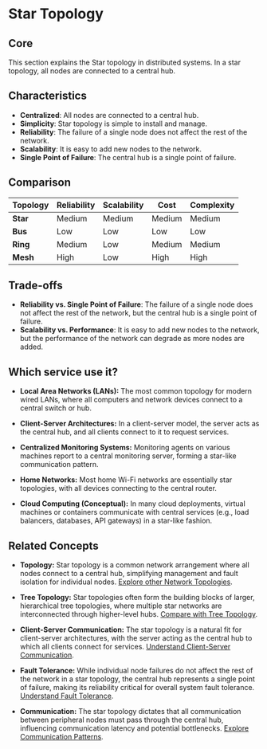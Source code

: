 # Star Topology

## Core

This section explains the Star topology in distributed systems. In a star topology, all nodes are connected to a central hub.

## Characteristics

- **Centralized**: All nodes are connected to a central hub.
- **Simplicity**: Star topology is simple to install and manage.
- **Reliability**: The failure of a single node does not affect the rest of the network.
- **Scalability**: It is easy to add new nodes to the network.
- **Single Point of Failure**: The central hub is a single point of failure.

## Comparison

| Topology | Reliability | Scalability | Cost | Complexity |
|---|---|---|---|---|
| **Star** | Medium | Medium | Medium | Medium |
| **Bus** | Low | Low | Low | Low |
| **Ring** | Medium | Low | Medium | Medium |
| **Mesh** | High | Low | High | High |

## Trade-offs

- **Reliability vs. Single Point of Failure**: The failure of a single node does not affect the rest of the network, but the central hub is a single point of failure.
- **Scalability vs. Performance**: It is easy to add new nodes to the network, but the performance of the network can degrade as more nodes are added.

## Which service use it?



-   **Local Area Networks (LANs):** The most common topology for modern wired LANs, where all computers and network devices connect to a central switch or hub.

-   **Client-Server Architectures:** In a client-server model, the server acts as the central hub, and all clients connect to it to request services.

-   **Centralized Monitoring Systems:** Monitoring agents on various machines report to a central monitoring server, forming a star-like communication pattern.

-   **Home Networks:** Most home Wi-Fi networks are essentially star topologies, with all devices connecting to the central router.

-   **Cloud Computing (Conceptual):** In many cloud deployments, virtual machines or containers communicate with central services (e.g., load balancers, databases, API gateways) in a star-like fashion.

## Related Concepts

-   **Topology:** Star topology is a common network arrangement where all nodes connect to a central hub, simplifying management and fault isolation for individual nodes. [Explore other Network Topologies](../README.md).

-   **Tree Topology:** Star topologies often form the building blocks of larger, hierarchical tree topologies, where multiple star networks are interconnected through higher-level hubs. [Compare with Tree Topology](../tree/README.md).

-   **Client-Server Communication:** The star topology is a natural fit for client-server architectures, with the server acting as the central hub to which all clients connect for services. [Understand Client-Server Communication](../../communication/client-server/README.md).

-   **Fault Tolerance:** While individual node failures do not affect the rest of the network in a star topology, the central hub represents a single point of failure, making its reliability critical for overall system fault tolerance. [Understand Fault Tolerance](../../fault-tolerance/README.md).

-   **Communication:** The star topology dictates that all communication between peripheral nodes must pass through the central hub, influencing communication latency and potential bottlenecks. [Explore Communication Patterns](../../communication/README.md).
